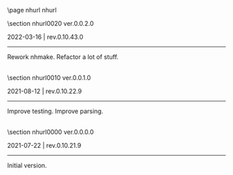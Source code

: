 \page nhurl nhurl

<div style="max-width:700px;">

\section nhurl0020 ver.0.0.2.0

2022-03-16 | rev.0.10.43.0

 ---

 Rework nhmake. Refactor a lot of stuff.

<br>\section nhurl0010 ver.0.0.1.0

2021-08-12 | rev.0.10.22.9

 ---

 Improve testing. Improve parsing.

<br>\section nhurl0000 ver.0.0.0.0

2021-07-22 | rev.0.10.21.9

 ---

 Initial version.

<br></div>